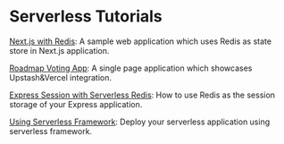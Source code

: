 # Serverless Tutorials
                                                                    


[Next.js with Redis](./nextjs-with-redis/README.md): A sample web application which uses Redis as state store in Next.js application.

[Roadmap Voting App](./roadmap-voting-app/README.md): A single page application which showcases Upstash&Vercel integration.

[Express Session with Serverless Redis](./express-session-with-redis/README.md): How to use Redis as the session storage of your Express application.

[Using Serverless Framework](./using-serverless-framework/README.md): Deploy your serverless application using serverless framework.
